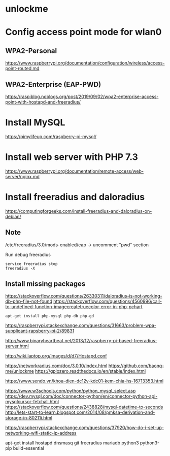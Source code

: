 # unlockme

# Config access point mode for wlan0

## WPA2-Personal
https://www.raspberrypi.org/documentation/configuration/wireless/access-point-routed.md

## WPA2-Enterprise (EAP-PWD)

https://raspiblog.noblogs.org/post/2019/09/02/wpa2-enterprise-access-point-with-hostapd-and-freeradius/

# Install MySQL

https://pimylifeup.com/raspberry-pi-mysql/

# Install web server with PHP 7.3

https://www.raspberrypi.org/documentation/remote-access/web-server/nginx.md

# Install freeradius and daloradius

https://computingforgeeks.com/install-freeradius-and-daloradius-on-debian/

## Note
/etc/freeradius/3.0/mods-enabled/eap -> uncomment "pwd" section

Run debug freeradius
```
service freeradius stop
freeradius -X
```

## Install missing packages

https://stackoverflow.com/questions/26330311/daloradius-is-not-working-db-php-file-not-found
https://stackoverflow.com/questions/4560996/call-to-undefined-function-imagecreatetruecolor-error-in-php-pchart

```
apt-get install php-mysql php-db php-gd
```




https://raspberrypi.stackexchange.com/questions/31663/problem-wpa-supplicant-rapsberry-pi-2/89831



http://www.binaryheartbeat.net/2013/12/raspberry-pi-based-freeradius-server.html



http://wiki.laptop.org/images/d/d7/Hostapd.conf

https://networkradius.com/doc/3.0.10/index.html
https://github.com/baonq-me/unlockme
https://gpiozero.readthedocs.io/en/stable/index.html

https://www.sendo.vn/khoa-dien-dc12v-kdc01-kem-chia-hs-16713353.html

https://www.w3schools.com/python/python_mysql_select.asp
https://dev.mysql.com/doc/connector-python/en/connector-python-api-mysqlcursor-fetchall.html
https://stackoverflow.com/questions/2438828/mysql-datetime-to-seconds
http://lets-start-to-learn.blogspot.com/2014/08/pmksa-derivation-and-storage-in-80211i.html


https://raspberrypi.stackexchange.com/questions/37920/how-do-i-set-up-networking-wifi-static-ip-address


apt-get install hostapd dnsmasq git freeradius mariadb python3 python3-pip build-essential
